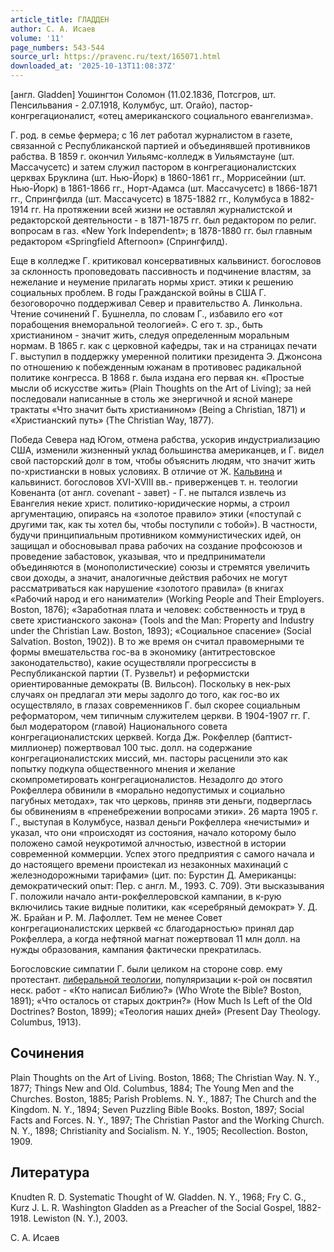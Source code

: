 ```yaml
---
article_title: ГЛАДДЕН
author: С. А. Исаев
volume: '11'
page_numbers: 543-544
source_url: https://pravenc.ru/text/165071.html
downloaded_at: '2025-10-13T11:08:37Z'
---
```


[англ. Gladden] Уошингтон Соломон (11.02.1836, Потсгров, шт. Пенсильвания - 2.07.1918, Колумбус, шт. Огайо), пастор-конгрегационалист, «отец американского социального евангелизма».

Г. род. в семье фермера; с 16 лет работал журналистом в газете, связанной с Республиканской партией и объединявшей противников рабства. В 1859 г. окончил Уильямс-колледж в Уильямстауне (шт. Массачусетс) и затем служил пастором в конгрегационалистских церквах Бруклина (шт. Нью-Йорк) в 1860-1861 гг., Моррисейнии (шт. Нью-Йорк) в 1861-1866 гг., Норт-Адамса (шт. Массачусетс) в 1866-1871 гг., Спрингфилда (шт. Массачусетс) в 1875-1882 гг., Колумбуса в 1882-1914 гг. На протяжении всей жизни не оставлял журналистской и редакторской деятельности - в 1871-1875 гг. был редактором по религ. вопросам в газ. «New York Independent»; в 1878-1880 гг. был главным редактором «Springfield Afternoon» (Спрингфилд).

Еще в колледже Г. критиковал консервативных кальвинист. богословов за склонность проповедовать пассивность и подчинение властям, за нежелание и неумение прилагать нормы христ. этики к решению социальных проблем. В годы Гражданской войны в США Г. безоговорочно поддерживал Север и правительство А. Линкольна. Чтение сочинений Г. Бушнелла, по словам Г., избавило его «от порабощения внеморальной теологией». С его т. зр., быть христианином - значит жить, следуя определенным моральным нормам. В 1865 г. как с церковной кафедры, так и на страницах печати Г. выступил в поддержку умеренной политики президента Э. Джонсона по отношению к побежденным южанам в противовес радикальной политике конгресса. В 1868 г. была издана его первая кн. «Простые мысли об искусстве жить» (Plain Thoughts on the Art of Living); за ней последовали написанные в столь же энергичной и ясной манере трактаты «Что значит быть христианином» (Being a Christian, 1871) и «Христианский путь» (The Christian Way, 1877).

Победа Севера над Югом, отмена рабства, ускорив индустриализацию США, изменили жизненный уклад большинства американцев, и Г. видел свой пасторский долг в том, чтобы объяснить людям, что значит жить по-христиански в новых условиях. В отличие от Ж. [Кальвина](https://pravenc.ru/text/Кальвин.html) и кальвинист. богословов XVI-XVIII вв.- приверженцев т. н. теологии Ковенанта (от англ. covenant - завет) - Г. не пытался извлечь из Евангелия некие христ. политико-юридические нормы, а строил аргументацию, опираясь на «золотое правило» этики («поступай с другими так, как ты хотел бы, чтобы поступили с тобой»). В частности, будучи принципиальным противником коммунистических идей, он защищал и обосновывал права рабочих на создание профсоюзов и проведение забастовок, указывая, что и предприниматели объединяются в (монополистические) союзы и стремятся увеличить свои доходы, а значит, аналогичные действия рабочих не могут рассматриваться как нарушение «золотого правила» (в книгах «Рабочий народ и его наниматели» (Working People and Their Employers. Boston, 1876); «Заработная плата и человек: собственность и труд в свете христианского закона» (Tools and the Man: Property and Industry under the Christian Law. Boston, 1893); «Социальное спасение» (Social Salvation. Boston, 1902)). В то же время он считал правомерными те формы вмешательства гос-ва в экономику (антитрестовское законодательство), какие осуществляли прогрессисты в Республиканской партии (Т. Рузвельт) и реформистски ориентированные демократы (В. Вильсон). Поскольку в нек-рых случаях он предлагал эти меры задолго до того, как гос-во их осуществляло, в глазах современников Г. был скорее социальным реформатором, чем типичным служителем церкви. В 1904-1907 гг. Г. был модератором (главой) Национального совета конгрегационалистских церквей. Когда Дж. Рокфеллер (баптист-миллионер) пожертвовал 100 тыс. долл. на содержание конгрегационалистских миссий, мн. пасторы расценили это как попытку подкупа общественного мнения и желание скомпрометировать конгрегационалистов. Незадолго до этого Рокфеллера обвинили в «морально недопустимых и социально пагубных методах», так что церковь, приняв эти деньги, подверглась бы обвинениям в «пренебрежении вопросами этики». 26 марта 1905 г. Г., выступая в Колумбусе, назвал деньги Рокфеллера «нечистыми» и указал, что они «происходят из состояния, начало которому было положено самой неукротимой алчностью, известной в истории современной коммерции. Успех этого предприятия с самого начала и до настоящего времени проистекал из незаконных махинаций с железнодорожными тарифами» (цит. по: Бурстин Д. Американцы: демократический опыт: Пер. с англ. М., 1993. С. 709). Эти высказывания Г. положили начало анти-рокфеллеровской кампании, в к-рую включились такие видные политики, как «серебряный демократ» У. Д. Ж. Брайан и Р. М. Лафоллет. Тем не менее Совет конгрегационалистских церквей «с благодарностью» принял дар Рокфеллера, а когда нефтяной магнат пожертвовал 11 млн долл. на нужды образования, кампания фактически прекратилась.

Богословские симпатии Г. были целиком на стороне совр. ему протестант. [либеральной теологии](<https://pravenc.ru/text/либеральной теологии.html>), популяризации к-рой он посвятил неск. работ - «Кто написал Библию?» (Who Wrote the Bible? Boston, 1891); «Что осталось от старых доктрин?» (How Much Is Left of the Old Doctrines? Boston, 1899); «Теология наших дней» (Present Day Theology. Columbus, 1913).

## Сочинения

Plain Thoughts on the Art of Living. Boston, 1868; The Christian Way. N. Y., 1877; Things New and Old. Columbus, 1884; The Young Men and the Churches. Boston, 1885; Parish Problems. N. Y., 1887; The Church and the Kingdom. N. Y., 1894; Seven Puzzling Bible Books. Boston, 1897; Social Facts and Forces. N. Y., 1897; The Christian Pastor and the Working Church. N. Y., 1898; Christianity and Socialism. N. Y., 1905; Recollection. Boston, 1909.

## Литература

Knudten R. D. Systematic Thought of W. Gladden. N. Y., 1968; Fry C. G., Kurz J. L. R. Washington Gladden as a Preacher of the Social Gospel, 1882-1918. Lewiston (N. Y.), 2003.

С. А. Исаев
